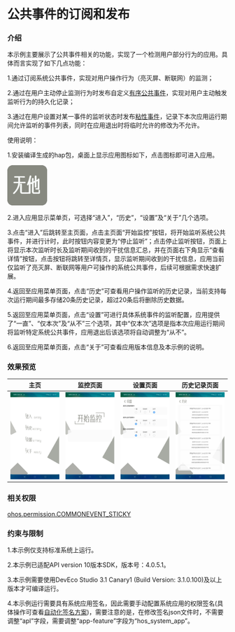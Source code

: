 # 公共事件的订阅和发布

### 介绍

本示例主要展示了公共事件相关的功能，实现了一个检测用户部分行为的应用。具体而言实现了如下几点功能：

1.通过订阅系统公共事件，实现对用户操作行为（亮灭屏、断联网）的监测；

2.通过在用户主动停止监测行为时发布自定义[有序公共事件](https://gitee.com/openharmony/docs/blob/master/zh-cn/application-dev/application-models/common-event-overview.md)，实现对用户主动触发监听行为的持久化记录；

3.通过在用户设置对某一事件的监听状态时发布[粘性事件](https://gitee.com/openharmony/docs/blob/master/zh-cn/application-dev/application-models/common-event-overview.md)，记录下本次应用运行期间允许监听的事件列表，同时在应用退出时将临时允许的修改为不允许。

使用说明：

1.安装编译生成的hap包，桌面上显示应用图标如下，点击图标即可进入应用。

<img src="screenshots/icon.png" style="zoom:80%;" />

2.进入应用显示菜单页，可选择“进入”，“历史”，“设置”及“关于”几个选项。

3.点击“进入”后跳转至主页面，点击主页面“开始监控”按钮，将开始监听系统公共事件，并进行计时，此时按钮内容变更为“停止监听”；点击停止监听按钮，页面上将显示本次监听时长及监听期间收到的干扰信息汇总，并在页面右下角显示“查看详情”按钮，点击按钮将跳转至详情页，显示监听期间收到的干扰信息，应用当前仅监听了亮灭屏、断联网等用户可操作的系统公共事件，后续可根据需求快速扩展。

4.返回至应用菜单页面，点击“历史”可查看用户操作监听的历史记录，当前支持每次运行期间最多存储20条历史记录，超过20条后将删除历史数据。

5.返回至应用菜单页面，点击“设置”可进行具体系统事件的监听配置，应用提供了“一直”、“仅本次”及“从不”三个选项，其中“仅本次”选项是指本次应用运行期间将监听特定系统公共事件，应用退出后该选项将自动调整为“从不”。

6.返回至应用菜单页面，点击“关于”可查看应用版本信息及本示例的说明。



### 效果预览

| 主页                                 | 监控页面                           | 设置页面                               | 历史记录页面                          |
| ------------------------------------ | ---------------------------------- | -------------------------------------- | ------------------------------------- |
| <img src="screenshots/launch.jpg" /> | <img src="screenshots/main.jpg" /> | <img src="screenshots/settings.jpg" /> | <img src="screenshots/history.jpg" /> |



### 相关权限

[ohos.permission.COMMONEVENT_STICKY](https://gitee.com/openharmony/docs/blob/master/zh-cn/application-dev/security/permission-list.md)



### 约束与限制

1.本示例仅支持标准系统上运行。

2.本示例已适配API version 10版本SDK，版本号：4.0.5.1。

3.本示例需要使用DevEco Studio 3.1 Canary1 (Build Version: 3.1.0.100)及以上版本才可编译运行。

4.本示例运行需要具有系统应用签名，因此需要手动配置系统应用的权限签名(具体操作可查看[自动化签名方案](https://developer.harmonyos.com/cn/docs/documentation/doc-guides/ohos-auto-configuring-signature-information-0000001271659465))，需要注意的是，在修改签名json文件时，不需要调整“apl”字段，需要调整“app-feature”字段为“hos_system_app”。
